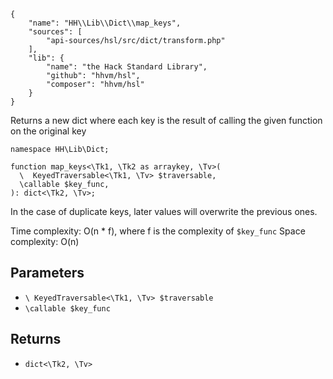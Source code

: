 ``` yamlmeta
{
    "name": "HH\\Lib\\Dict\\map_keys",
    "sources": [
        "api-sources/hsl/src/dict/transform.php"
    ],
    "lib": {
        "name": "the Hack Standard Library",
        "github": "hhvm/hsl",
        "composer": "hhvm/hsl"
    }
}
```




Returns a new dict where each key is the result of calling the given
function on the original key




``` Hack
namespace HH\Lib\Dict;

function map_keys<\Tk1, \Tk2 as arraykey, \Tv>(
  \  KeyedTraversable<\Tk1, \Tv> $traversable,
  \callable $key_func,
): dict<\Tk2, \Tv>;
```




In the case of duplicate keys, later values
will overwrite the previous ones.




Time complexity: O(n * f), where f is the complexity of ` $key_func `
Space complexity: O(n)




## Parameters




+ ` \ KeyedTraversable<\Tk1, \Tv> $traversable `
+ ` \callable $key_func `




## Returns




* ` dict<\Tk2, \Tv> `
<!-- HHAPIDOC -->

